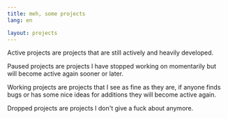 ```yaml
---
title: meh, some projects
lang: en

layout: projects
---
```


Active projects are projects that are still actively and heavily developed.

Paused projects are projects I have stopped working on momentarily but will become
active again sooner or later.

Working projects are projects that I see as fine as they are, if anyone finds bugs or
has some nice ideas for additions they will become active again.

Dropped projects are projects I don't give a fuck about anymore.
